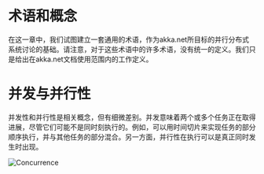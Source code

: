 # 术语和概念

在这一章中，我们试图建立一套通用的术语，作为akka.net所目标的并行分布式系统讨论的基础。请注意，对于这些术语中的许多术语，没有统一的定义。我们只是给出在akka.net文档使用范围内的工作定义。

# 并发与并行性

并发性和并行性是相关概念，但有细微差别。并发意味着两个或多个任务正在取得进展，尽管它们可能不是同时刻执行的。例如，可以用时间切片来实现任务的部分顺序执行，并与其他任务的部分混合。另一方面，并行性在执行可以是真正同时发生时出现。


![Concurrence](https://github.com/kwang1971/akka.net/docs/images/concurrency.png)
